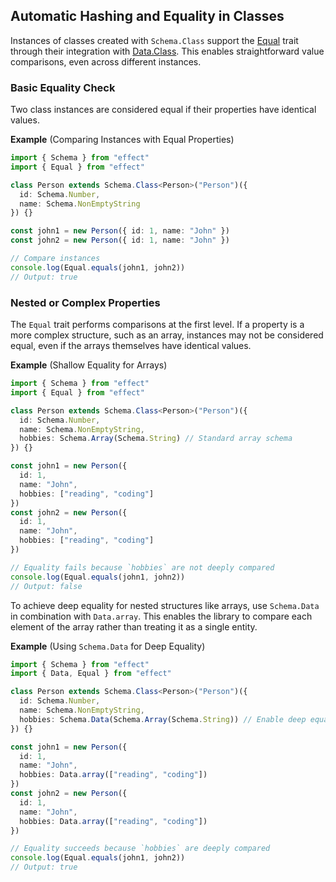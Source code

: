 ## Automatic Hashing and Equality in Classes

Instances of classes created with `Schema.Class` support the [Equal](/docs/trait/equal/) trait through their integration with [Data.Class](/docs/data-types/data/#class). This enables straightforward value comparisons, even across different instances.

### Basic Equality Check

Two class instances are considered equal if their properties have identical values.

**Example** (Comparing Instances with Equal Properties)

```ts twoslash
import { Schema } from "effect"
import { Equal } from "effect"

class Person extends Schema.Class<Person>("Person")({
  id: Schema.Number,
  name: Schema.NonEmptyString
}) {}

const john1 = new Person({ id: 1, name: "John" })
const john2 = new Person({ id: 1, name: "John" })

// Compare instances
console.log(Equal.equals(john1, john2))
// Output: true
```

### Nested or Complex Properties

The `Equal` trait performs comparisons at the first level. If a property is a more complex structure, such as an array, instances may not be considered equal, even if the arrays themselves have identical values.

**Example** (Shallow Equality for Arrays)

```ts twoslash
import { Schema } from "effect"
import { Equal } from "effect"

class Person extends Schema.Class<Person>("Person")({
  id: Schema.Number,
  name: Schema.NonEmptyString,
  hobbies: Schema.Array(Schema.String) // Standard array schema
}) {}

const john1 = new Person({
  id: 1,
  name: "John",
  hobbies: ["reading", "coding"]
})
const john2 = new Person({
  id: 1,
  name: "John",
  hobbies: ["reading", "coding"]
})

// Equality fails because `hobbies` are not deeply compared
console.log(Equal.equals(john1, john2))
// Output: false
```

To achieve deep equality for nested structures like arrays, use `Schema.Data` in combination with `Data.array`. This enables the library to compare each element of the array rather than treating it as a single entity.

**Example** (Using `Schema.Data` for Deep Equality)

```ts twoslash
import { Schema } from "effect"
import { Data, Equal } from "effect"

class Person extends Schema.Class<Person>("Person")({
  id: Schema.Number,
  name: Schema.NonEmptyString,
  hobbies: Schema.Data(Schema.Array(Schema.String)) // Enable deep equality
}) {}

const john1 = new Person({
  id: 1,
  name: "John",
  hobbies: Data.array(["reading", "coding"])
})
const john2 = new Person({
  id: 1,
  name: "John",
  hobbies: Data.array(["reading", "coding"])
})

// Equality succeeds because `hobbies` are deeply compared
console.log(Equal.equals(john1, john2))
// Output: true
```
